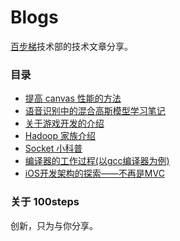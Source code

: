 # Blogs

[百步梯](http://www.100steps.net/)技术部的技术文章分享。

### 目录

* [提高 canvas 性能的方法](https://github.com/100steps/Blogs/issues/9)
* [语音识别中的混合高斯模型学习笔记](https://github.com/100steps/Blogs/issues/8)
* [关于游戏开发的介绍](https://github.com/100steps/Blogs/issues/6)
* [Hadoop 家族介绍](https://github.com/100steps/Blogs/issues/4)
* [Socket 小科普](https://github.com/100steps/Blogs/issues/3)
* [编译器的工作过程(以gcc编译器为例)](https://github.com/100steps/Blogs/issues/2)
* [iOS开发架构的探索——不再是MVC](https://github.com/100steps/Blogs/issues/1)

### 关于 100steps

创新，只为与你分享。
